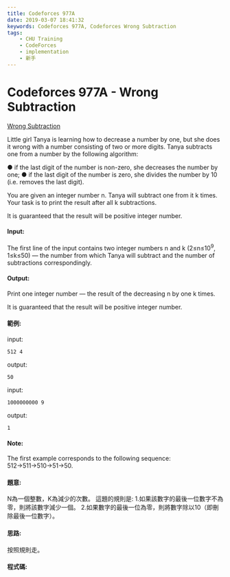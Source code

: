 ```yaml
---
title: Codeforces 977A
date: 2019-03-07 18:41:32
keywords: Codeforces 977A, Codeforces Wrong Subtraction
tags:
    - CHU Training
    - CodeForces
    - implementation
    - 新手
---
```

# Codeforces 977A - Wrong Subtraction
[Wrong Subtraction](https://codeforces.com/problemset/problem/977/A)

Little girl Tanya is learning how to decrease a number by one, but she does it wrong with a number consisting of two or more digits. Tanya subtracts one from a number by the following algorithm:
<!-- more -->
● if the last digit of the number is non-zero, she decreases the number by one;
● if the last digit of the number is zero, she divides the number by 10 (i.e. removes the last digit).

You are given an integer number n. Tanya will subtract one from it k times. Your task is to print the result after all k subtractions.

It is guaranteed that the result will be positive integer number.

#### Input:
The first line of the input contains two integer numbers n and k (2≤n≤10<sup>9</sup>, 1≤k≤50) — the number from which Tanya will subtract and the number of subtractions correspondingly.

#### Output:
Print one integer number — the result of the decreasing n by one k times.

It is guaranteed that the result will be positive integer number.

#### 範例:
input:
```
512 4
```
output:
```
50
```
input:
```
1000000000 9
```
output:
```
1
```
#### Note:
The first example corresponds to the following sequence: 512→511→510→51→50.
#### 題意:
N為一個整數，K為減少的次數。
這題的規則是:
  1.如果該數字的最後一位數字不為零，則將該數字減少一個。
  2.如果數字的最後一位為零，則將數字除以10（即刪除最後一位數字）。
#### 思路:
按照規則走。

#### 程式碼:

<script src="https://gist.github.com/Daviswww/4d41d72d84689b5e9c0a91dd551393fe.js"></script>


